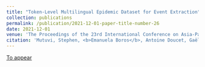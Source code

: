 ```yaml
---
title: "Token-Level Multilingual Epidemic Dataset for Event Extraction"
collection: publications
permalink: /publication/2021-12-01-paper-title-number-26
date: 2021-12-01
venue: 'The Proceedings of the 23rd International Conference on Asia-Pacific Digital Libraries (ICADL)'
citation: 'Mutuvi, Stephen, <b>Emanuela Boros</b>, Antoine Doucet, Gaël Lejeune, Adam Jatowt, and Moses Odeo. "Token-Level Multilingual Epidemic Dataset for Event Extraction." In International Conference on Theory and Practice of Digital Libraries, pp. 55-59. Springer, Cham, 2021. Online.'
---
```


[To appear]()




